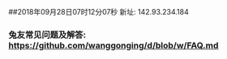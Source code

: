 ##2018年09月28日07时12分07秒 新址: 142.93.234.184
### 兔友常见问题及解答: https://github.com/wanggonging/d/blob/w/FAQ.md
